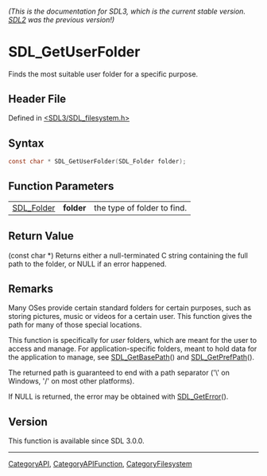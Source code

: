 ###### (This is the documentation for SDL3, which is the current stable version. [SDL2](https://wiki.libsdl.org/SDL2/) was the previous version!)
# SDL_GetUserFolder

Finds the most suitable user folder for a specific purpose.

## Header File

Defined in [<SDL3/SDL_filesystem.h>](https://github.com/libsdl-org/SDL/blob/main/include/SDL3/SDL_filesystem.h)

## Syntax

```c
const char * SDL_GetUserFolder(SDL_Folder folder);
```

## Function Parameters

|                          |            |                             |
| ------------------------ | ---------- | --------------------------- |
| [SDL_Folder](SDL_Folder) | **folder** | the type of folder to find. |

## Return Value

(const char *) Returns either a null-terminated C string containing the
full path to the folder, or NULL if an error happened.

## Remarks

Many OSes provide certain standard folders for certain purposes, such as
storing pictures, music or videos for a certain user. This function gives
the path for many of those special locations.

This function is specifically for _user_ folders, which are meant for the
user to access and manage. For application-specific folders, meant to hold
data for the application to manage, see
[SDL_GetBasePath](SDL_GetBasePath)() and
[SDL_GetPrefPath](SDL_GetPrefPath)().

The returned path is guaranteed to end with a path separator ('\\' on
Windows, '/' on most other platforms).

If NULL is returned, the error may be obtained with
[SDL_GetError](SDL_GetError)().

## Version

This function is available since SDL 3.0.0.

----
[CategoryAPI](CategoryAPI), [CategoryAPIFunction](CategoryAPIFunction), [CategoryFilesystem](CategoryFilesystem)

